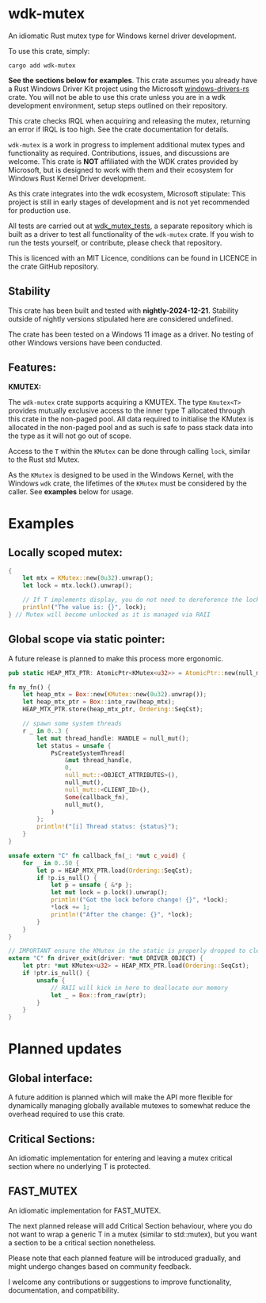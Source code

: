# wdk-mutex

An idiomatic Rust mutex type for Windows kernel driver development.

To use this crate, simply:

```
cargo add wdk-mutex
```

**See the sections below for examples**. This crate assumes you already have a Rust Windows Driver Kit project
using the Microsoft [windows-drivers-rs](https://github.com/microsoft/windows-drivers-rs) crate. You will
not be able to use this crate unless you are in a wdk development environment, setup steps outlined on
their repository.

This crate checks IRQL when acquiring and releasing the mutex, returning an error if IRQL is too high. See the crate documentation for details.

`wdk-mutex` is a work in progress to implement additional mutex types and functionality as required. Contributions, issues, and discussions are welcome. This crate is **NOT** affiliated with the WDK crates provided by Microsoft, but is designed to work with them and their ecosystem for Windows Rust 
Kernel Driver development.

As this crate integrates into the wdk ecosystem, Microsoft stipulate: This project is still in early stages of development and is not yet recommended for production use.

All tests are carried out at [wdk_mutex_tests](https://github.com/0xflux/wdk_mutex_tests), 
a separate repository which is built as a driver to test all functionality of the `wdk-mutex` crate. If you wish to run the tests
yourself, or contribute, please check that repository.

This is licenced with an MIT Licence, conditions can be found in LICENCE in the crate GitHub repository.

## Stability

This crate has been built and tested with **nightly-2024-12-21**. Stability outside of nightly versions
stipulated here are considered undefined.

The crate has been tested on a Windows 11 image as a driver. No testing of other Windows versions have 
been conducted.

## Features:

**KMUTEX:** 

The `wdk-mutex` crate supports acquiring a KMUTEX. The type `Kmutex<T>` provides mutually exclusive access
to the inner type T allocated through this crate in the non-paged pool. All data required to initialise the 
KMutex is allocated in the non-paged pool and as such is safe to pass stack data into the type as it will not go out of scope.

Access to the `T` within the `KMutex` can be done through calling `lock`, similar to the Rust std Mutex.

As the `KMutex` is designed to be used in the Windows Kernel, with the Windows `wdk` crate, the lifetimes of 
the `KMutex` must be considered by the caller. See **examples** below for usage.

# Examples

## Locally scoped mutex:

```rust
{
    let mtx = KMutex::new(0u32).unwrap();
    let lock = mtx.lock().unwrap();

    // If T implements display, you do not need to dereference the lock to print.
    println!("The value is: {}", lock);
} // Mutex will become unlocked as it is managed via RAII 
```

## Global scope via static pointer:

A future release is planned to make this process more ergonomic.

```rust
pub static HEAP_MTX_PTR: AtomicPtr<KMutex<u32>> = AtomicPtr::new(null_mut());

fn my_fn() {
    let heap_mtx = Box::new(KMutex::new(0u32).unwrap());
    let heap_mtx_ptr = Box::into_raw(heap_mtx);
    HEAP_MTX_PTR.store(heap_mtx_ptr, Ordering::SeqCst);

    // spawn some system threads
    r _ in 0..3 {
        let mut thread_handle: HANDLE = null_mut();
        let status = unsafe {
            PsCreateSystemThread(
                &mut thread_handle, 
                0, 
                null_mut::<OBJECT_ATTRIBUTES>(), 
                null_mut(),
                null_mut::<CLIENT_ID>(), 
                Some(callback_fn), 
                null_mut(),
            )
        };
        println!("[i] Thread status: {status}");
    }
}

unsafe extern "C" fn callback_fn(_: *mut c_void) {
    for _ in 0..50 {
        let p = HEAP_MTX_PTR.load(Ordering::SeqCst);
        if !p.is_null() {
            let p = unsafe { &*p };
            let mut lock = p.lock().unwrap();
            println!("Got the lock before change! {}", *lock);
            *lock += 1;
            println!("After the change: {}", *lock);
        }
    }
}

// IMPORTANT ensure the KMutex in the static is properly dropped to clean memory
extern "C" fn driver_exit(driver: *mut DRIVER_OBJECT) {
    let ptr: *mut KMutex<u32> = HEAP_MTX_PTR.load(Ordering::SeqCst);
    if !ptr.is_null() {
        unsafe {
            // RAII will kick in here to deallocate our memory
            let _ = Box::from_raw(ptr);
        }
    }
}
```

# Planned updates

## Global interface:

A future addition is planned which will make the API more flexible for dynamically managing globally 
available mutexes to somewhat reduce the overhead required to use this crate.

## Critical Sections:

An idiomatic implementation for entering and leaving a mutex critical section where no underlying 
T is protected.

## FAST_MUTEX

An idiomatic implementation for FAST_MUTEX.

The next planned release will add Critical Section behaviour, where you do not want to wrap a generic T in a mutex (similar to std::mutex), but you want a section to be a critical section nonetheless.

Please note that each planned feature will be introduced gradually, and might undergo changes based on community feedback. 

I welcome any contributions or suggestions to improve functionality, documentation, and compatibility.